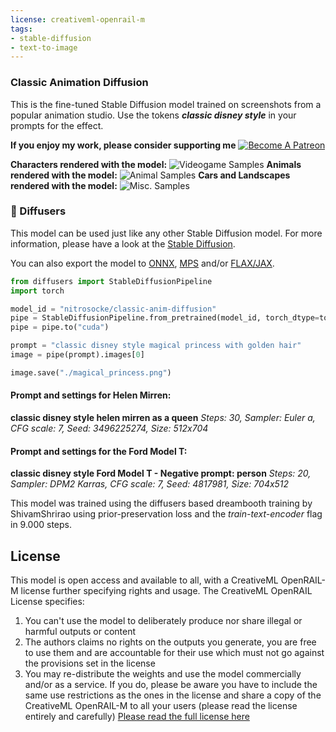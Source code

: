 ```yaml
---
license: creativeml-openrail-m
tags:
- stable-diffusion
- text-to-image
---
```

### Classic Animation Diffusion

This is the fine-tuned Stable Diffusion model trained on screenshots from a popular animation studio.
Use the tokens **_classic disney style_** in your prompts for the effect.

**If you enjoy my work, please consider supporting me** 
[![Become A Patreon](https://badgen.net/badge/become/a%20patron/F96854)](https://patreon.com/user?u=79196446)

**Characters rendered with the model:**
![Videogame Samples](https://huggingface.co/nitrosocke/classic-anim-diffusion/resolve/main/clanim-samples-01s.jpg)
**Animals rendered with the model:**
![Animal Samples](https://huggingface.co/nitrosocke/classic-anim-diffusion/resolve/main/clanim-samples-02s.jpg)
**Cars and Landscapes rendered with the model:**
![Misc. Samples](https://huggingface.co/nitrosocke/classic-anim-diffusion/resolve/main/clanim-samples-03s.jpg)

### 🧨 Diffusers

This model can be used just like any other Stable Diffusion model. For more information,
please have a look at the [Stable Diffusion](https://huggingface.co/docs/diffusers/api/pipelines/stable_diffusion).

You can also export the model to [ONNX](https://huggingface.co/docs/diffusers/optimization/onnx), [MPS](https://huggingface.co/docs/diffusers/optimization/mps) and/or [FLAX/JAX]().

```python
from diffusers import StableDiffusionPipeline
import torch

model_id = "nitrosocke/classic-anim-diffusion"
pipe = StableDiffusionPipeline.from_pretrained(model_id, torch_dtype=torch.float16)
pipe = pipe.to("cuda")

prompt = "classic disney style magical princess with golden hair"
image = pipe(prompt).images[0]

image.save("./magical_princess.png")
```

#### Prompt and settings for Helen Mirren:
**classic disney style helen mirren as a queen**
_Steps: 30, Sampler: Euler a, CFG scale: 7, Seed: 3496225274, Size: 512x704_

#### Prompt and settings for the Ford Model T:
**classic disney style Ford Model T - Negative prompt: person**
_Steps: 20, Sampler: DPM2 Karras, CFG scale: 7, Seed: 4817981, Size: 704x512_

This model was trained using the diffusers based dreambooth training by ShivamShrirao using prior-preservation loss and the _train-text-encoder_ flag in 9.000 steps.

## License

This model is open access and available to all, with a CreativeML OpenRAIL-M license further specifying rights and usage.
The CreativeML OpenRAIL License specifies: 

1. You can't use the model to deliberately produce nor share illegal or harmful outputs or content 
2. The authors claims no rights on the outputs you generate, you are free to use them and are accountable for their use which must not go against the provisions set in the license
3. You may re-distribute the weights and use the model commercially and/or as a service. If you do, please be aware you have to include the same use restrictions as the ones in the license and share a copy of the CreativeML OpenRAIL-M to all your users (please read the license entirely and carefully)
[Please read the full license here](https://huggingface.co/spaces/CompVis/stable-diffusion-license)
